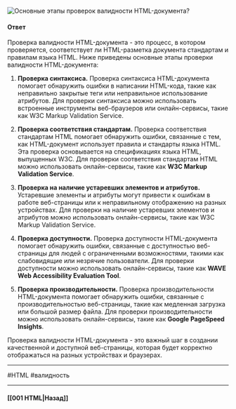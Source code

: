 ![Основные этапы проверок валидности HTML-документа?](https://youtu.be/7TvS0iKR3_c?t=133)

#### Ответ

Проверка валидности HTML-документа - это процесс, в котором проверяется, соответствует ли HTML-разметка документа стандартам и правилам языка HTML. Ниже приведены основные этапы проверки валидности HTML-документа:

1. **Проверка синтаксиса.** Проверка синтаксиса HTML-документа помогает обнаружить ошибки в написании HTML-кода, такие как неправильно закрытые теги или неправильное использование атрибутов. Для проверки синтаксиса можно использовать встроенные инструменты веб-браузеров или онлайн-сервисы, такие как W3C Markup Validation Service.
    
2. **Проверка соответствия стандартам.** Проверка соответствия стандартам HTML помогает обнаружить ошибки, связанные с тем, как HTML-документ использует правила и стандарты языка HTML. Эта проверка основывается на спецификациях языка HTML, выпущенных W3C. Для проверки соответствия стандартам HTML можно использовать онлайн-сервисы, такие как **W3C Markup Validation Service**.
    
3. **Проверка на наличие устаревших элементов и атрибутов.** Устаревшие элементы и атрибуты могут привести к ошибкам в работе веб-страницы или к неправильному отображению на разных устройствах. Для проверки на наличие устаревших элементов и атрибутов можно использовать онлайн-сервисы, такие как W3C Markup Validation Service.
    
4. **Проверка доступности.** Проверка доступности HTML-документа помогает обнаружить ошибки, связанные с доступностью веб-страницы для людей с ограниченными возможностями, такими как слабовидящие или незрячие пользователи. Для проверки доступности можно использовать онлайн-сервисы, такие как **WAVE Web Accessibility Evaluation Tool**.
    
5. **Проверка производительности.** Проверка производительности HTML-документа помогает обнаружить ошибки, связанные с производительностью веб-страницы, такие как медленная загрузка или большой размер файла. Для проверки производительности можно использовать онлайн-сервисы, такие как **Google PageSpeed Insights**.
    

Проверка валидности HTML-документа - это важный шаг в создании качественной и доступной веб-страницы, которая будет корректно отображаться на разных устройствах и браузерах.

___
#HTML #валидность 

___

#### [[001 HTML|Назад]]